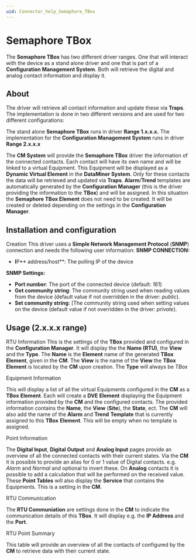 ```yaml
---
uid: Connector_help_Semaphore_TBox
---
```


# Semaphore TBox

The **Semaphore TBox** has two different driver ranges. One that will interact with the device as a stand alone driver and one that is part of a **Configuration Management System**.
Both will retrieve the digital and analog contact information and display it.

## About

The driver will retrieve all contact information and update these via **Traps**. The implementation is done in two different versions and are used for two different configurations:

The stand alone **Semaphore TBox** runs in driver **Range 1.x.x.x.**
The implementation for the **Configuration Management System** runs in driver **Range 2.x.x.x**

The **CM System** will provide the **Semaphore TBox** driver the information of the connected contacts. Each contact will have its own name and will be linked to a virtual Equipment.
This Equipment will be displayed as a **Dynamic Virtual Element** in the **DataMiner System**. Only for these contacts the data will be retrieved and updated via **Traps**.
**Alarm**/**Trend** templates are automatically generated by the **Configuration Manager** (this is the driver providing the information to the **TBox**) and will be assigned.
In this situation the **Semaphore TBox Element** does not need to be created. It will be created or deleted depending on the settings in the **Configuration Manager**.

## Installation and configuration

Creation
This driver uses a **Simple Network Management Protocol** (**SNMP**) connection and needs the following user information:
**SNMP CONNECTION:**

- **I**P** address/host**: The polling IP of the device

**SNMP Settings:**

- **Port number**: The port of the connected device (default: *161*)
- **Get community string**: The community string used when reading values from the device (default value if not overridden in the driver: *public*).
- **Set community string**: \[The community string used when setting values on the device (default value if not overridden in the driver: *private*).

## Usage (2.x.x.x range)

RTU Information
This is the settings of the **TBox** provided and configured in the **Configuration Manager**. It will display the the **Name (RTU)**, the **View** and the **Type**.
The **Name** is the **Element** name of the generated **TBox Element**, given in the **CM**.
The **View** is the name of the **View** the **TBox Element** is located by the **CM** upon creation.
The **Type** will always be *TBox*

Equipment Information

This will display a list of all the virtual Equipments configured in the **CM** as a **TBox** **Element**. Each will create a **DVE** **Element** displaying the Equipment information provided by the **CM** and the configured contacts.
The provided information contains the **Name**, the **View** (**Site**), the **State**, ect.
The **CM** will also add the name of the **Alarm** and **Trend** **Template** that is currently assigned to this **TBox** **Element**. This will be empty when no template is assigned.

Point Information

The **Digital Input**, **Digital Output** and **Analog Input** pages provide an overview of all the connected contacts with their current states.
Via the **CM** it is possible to provide an alias for 0 or 1 value of Digital contacts. e.g. *Alarm* and *Normal* and optional to invert these.
On **Analog** contacts it is possible to add a calculation that will be performed on the received value.
These **Point Tables** will also display the **Service** that contains the Equipments. This is a setting in the **CM**.

RTU Communication

The **RTU Communiation** are settings done in the **CM** to indicate the communication details of this **TBox**. It will display e.g. the **IP Address** and the **Port**.

RTU Point Summary

This table will provide an overview of all the contacts of configured by the **CM** to retrieve data with their current state.
